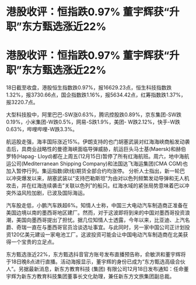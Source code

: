 # 港股收评：恒指跌0.97% 董宇辉获“升职”东方甄选涨近22%

# 港股收评：恒指跌0.97% 董宇辉获“升职”东方甄选涨近22%

18日截至收盘，港股恒生指数跌0.97%，报16629.23点，恒生科技指数跌1.32%，报3730.66点，国企指数跌1.16%，报5634.42点，红筹指数跌1.37%，报3220.7点。

大型科技股中，阿里巴巴-SW涨0.63%，腾讯控股跌0.89%，京东集团-SW跌0.19%，小米集团-W跌0.5%，网易-S跌1.9%，美团-
W跌2.12%，快手-W跌0.63%，哔哩哔哩-W跌3.3%。

航运股走强，海丰国际涨近15%。伊朗支持的也门胡塞武装对红海海峡商船发动袭击后，具商业战略性的曼德海峡面临导弹威胁，航运巨头马士基(Maersk)和赫伯罗特(Hapag-
Lloyd)都在上周五(12月15日)暂停了所有红海航班。周六，地中海航运公司(Mediterranean Shipping
Company)和法国达飞海运集团(CMA CGM)也加入暂停行列。集运指数(欧线)期货全部合约均涨停。
分析人士指出，新一轮巴以冲突爆发以来，胡塞武装以“支持巴勒斯坦”为由对以色列频繁发动导弹和无人机攻击，并在红海连续袭击“关联以色列”的船只。红海水域的紧张局势意味着巴以冲突外溢风险加剧，已波及国际海运。

汽车股走低，小鹏汽车跌超6%。知情人士称，中国三大电动汽车制造商正准备在美国边境以南的墨西哥地区建厂。然而，对于这波即将到来的中国对墨西哥投资浪潮，美国向墨西哥提出了担忧。据几位知情人士透露，今年以来，比亚迪、上汽名爵、奇瑞一直在与墨西哥官员洽谈选址事宜。与此同时，另一家中国公司正计划投资120亿美元建设一家电池工厂。这波投资可能会让中国电动汽车制造商在北美获得一个宝贵的立足点。

东方甄选涨近22%，东方甄选抖音官方账号发布直播预告称，俞敏洪和董宇辉将于18日晚8点进行直播。活动海报显示，董宇辉的身份已成为“东方甄选高级合伙人”。另据最新消息，新东方教育科技
(集团) 有限公司12月18日发布通知：任命董宇辉为新东方教育科技集团董事长文化助理，兼任新东方文旅集团副总裁。

